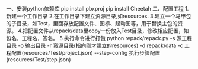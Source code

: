一、安装python依赖库
    pip install pbxproj
	pip install Cheetah
二、配置工程
    1.新建一个工作目录
    2.在工作目录下建立资源目录,如resources.
    3.建立一个马甲包的子目录，如Test，里面存放配置文件、图标、起动图等，用于替换主包的资源。
    4.把配置文件从repack/data里copy一份放入Test目录，修改相应配置，如包名，工程名，签名。
    5.执行命令进行打包
        python repack/repack.py -s 源工程目录 -o 输出目录 -r 资源目录(指向刚才建立的resources) -d repack/data -c 工程配置(resources/Test/project.json) --step-config 执行步骤配置(resources/Test/step.json)